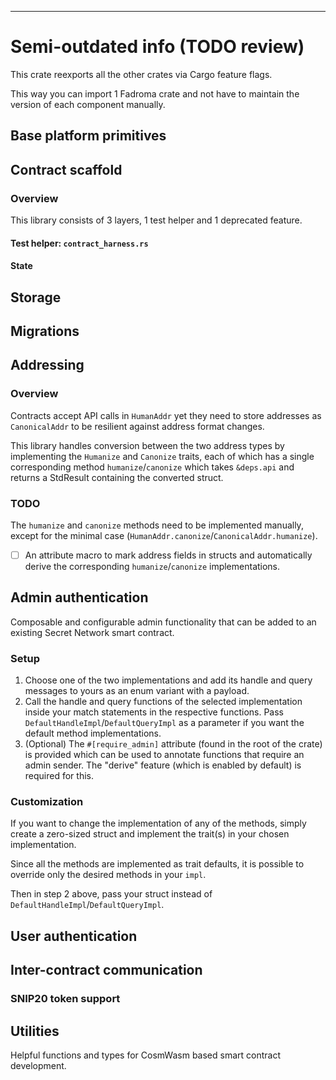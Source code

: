 
---

# Semi-outdated info (TODO review)

This crate reexports all the other crates
via Cargo feature flags.

This way you can import 1 Fadroma crate
and not have to maintain the version
of each component manually.

## Base platform primitives

## Contract scaffold

### Overview

This library consists of 3 layers, 1 test helper and 1 deprecated feature.

#### Test helper: `contract_harness.rs`

#### State

## Storage

## Migrations

## Addressing

### Overview

Contracts accept API calls in `HumanAddr`
yet they need to store addresses as `CanonicalAddr`
to be resilient against address format changes.

This library handles conversion between the two address types
by implementing the `Humanize` and `Canonize` traits, each of
which has a single corresponding method `humanize`/`canonize`
which takes `&deps.api` and returns a StdResult containing the
converted struct.

### TODO

The `humanize` and `canonize` methods need to be implemented manually,
except for the minimal case (`HumanAddr.canonize`/`CanonicalAddr.humanize`).

* [ ] An attribute macro to mark address fields in structs
      and automatically derive the corresponding
      `humanize`/`canonize` implementations.

## Admin authentication

Composable and configurable admin functionality
that can be added to an existing Secret Network smart contract.

### Setup

1. Choose one of the two implementations
   and add its handle and query messages
   to yours as an enum variant with a payload.
2. Call the handle and query functions
   of the selected implementation
   inside your match statements
   in the respective functions.
   Pass `DefaultHandleImpl`/`DefaultQueryImpl` as a parameter
   if you want the default method implementations.
3. (Optional) The `#[require_admin]` attribute
   (found in the root of the crate) is provided
   which can be used to annotate functions
   that require an admin sender.
   The "derive" feature (which is enabled by default) is required for this.

### Customization

If you want to change the implementation of any of the methods,
simply create a zero-sized struct and implement the trait(s)
in your chosen implementation.

Since all the methods are implemented as trait defaults,
it is possible to override only the desired methods in your `impl`.

Then in step 2 above, pass your struct instead of `DefaultHandleImpl`/`DefaultQueryImpl`.

## User authentication

## Inter-contract communication

### SNIP20 token support

## Utilities
Helpful functions and types for CosmWasm based smart contract development.
